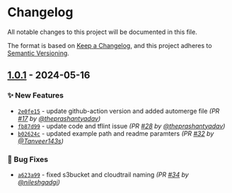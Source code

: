# Changelog
All notable changes to this project will be documented in this file.

The format is based on [Keep a Changelog](https://keepachangelog.com/en/1.0.0/),
and this project adheres to [Semantic Versioning](https://semver.org/spec/v2.0.0.html).

## [1.0.1] - 2024-05-16
### :sparkles: New Features
- [`2e0fe15`](https://github.com/clouddrove/terraform-aws-cloudtrail-baseline/commit/2e0fe150aa23f1ae40ba5ce4b3b5fd27c036da18) - update github-action version and added automerge file *(PR [#17](https://github.com/clouddrove/terraform-aws-cloudtrail-baseline/pull/17) by [@theprashantyadav](https://github.com/theprashantyadav))*
- [`fb87d99`](https://github.com/clouddrove/terraform-aws-cloudtrail-baseline/commit/fb87d990f07fe19e1936fe6bc3c51d7e9683a55f) - update code and tflint issue *(PR [#28](https://github.com/clouddrove/terraform-aws-cloudtrail-baseline/pull/28) by [@theprashantyadav](https://github.com/theprashantyadav))*
- [`b02624c`](https://github.com/clouddrove/terraform-aws-cloudtrail-baseline/commit/b02624c0fe3b9e7a67b3b0e65a014f2f63c405ea) - updated example path and readme paramters *(PR [#32](https://github.com/clouddrove/terraform-aws-cloudtrail-baseline/pull/32) by [@Tanveer143s](https://github.com/Tanveer143s))*

### :bug: Bug Fixes
- [`a623a99`](https://github.com/clouddrove/terraform-aws-cloudtrail-baseline/commit/a623a990f7dfb29da8dd04d47e0325ed1cdd6066) - fixed s3bucket and cloudtrail naming *(PR [#34](https://github.com/clouddrove/terraform-aws-cloudtrail-baseline/pull/34) by [@nileshgadgi](https://github.com/nileshgadgi))*

[1.0.1]: https://github.com/clouddrove/terraform-aws-cloudtrail-baseline/compare/1.0.0...1.0.1
